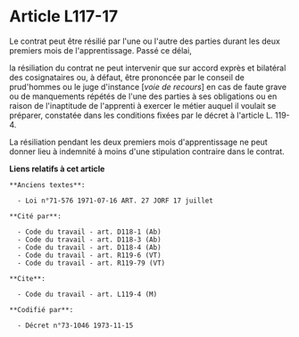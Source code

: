# Article L117-17

Le contrat peut être résilié par l'une ou l'autre des parties durant les deux premiers mois de l'apprentissage. Passé ce
délai,

la résiliation du contrat ne peut intervenir que sur accord exprès et bilatéral des cosignataires ou, à défaut, être
prononcée par le conseil de prud'hommes ou le juge d'instance [*voie de recours*] en cas de faute grave ou de manquements
répétés de l'une des parties à ses obligations ou en raison de l'inaptitude de l'apprenti à exercer le métier auquel il
voulait se préparer, constatée dans les conditions fixées par le décret à l'article L. 119-4.

La résiliation pendant les deux premiers mois d'apprentissage ne peut donner lieu à indemnité à moins d'une stipulation
contraire dans le contrat.

**Liens relatifs à cet article**

	**Anciens textes**:

	  - Loi n°71-576 1971-07-16 ART. 27 JORF 17 juillet

	**Cité par**:

	  - Code du travail - art. D118-1 (Ab)
	  - Code du travail - art. D118-3 (Ab)
	  - Code du travail - art. D118-4 (Ab)
	  - Code du travail - art. R119-6 (VT)
	  - Code du travail - art. R119-79 (VT)

	**Cite**:

	  - Code du travail - art. L119-4 (M)

	**Codifié par**:

	  - Décret n°73-1046 1973-11-15
